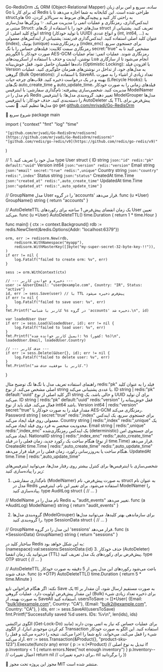 Go-RedisOrm
یک ORM (Object-Relational Mapper) ساده، سریع و امن برای زبان Go که برای کار با Redis طراحی شده است. این کتابخانه به شما اجازه می‌دهد تا با structهای Go به راحتی کار کنید و پیچیدگی‌های مربوط به سریالایز کردن، ایندکس‌گذاری، رمزنگاری و عملیات اتمی را مدیریت می‌کند.
✨ ویژگی‌ها
مدل‌سازی مبتنی بر Struct: مدل‌های خود را با استفاده از تگ‌های struct تعریف کنید.
پشتیبانی از انواع کلید اصلی: از string (با تولید خودکار UUID) و انواع عددی (int, int64, ...) به عنوان کلید اصلی استفاده کنید.
ایندکس‌گذاری قدرتمند: پشتیبانی از ایندکس‌های معمولی (index), یونیک (unique) و رمزنگاری‌شده (index_enc) برای جستجوی سریع.
رمزنگاری سمت کلاینت: فیلدهای حساس را با تگ secret:"true" مشخص کنید تا به صورت خودکار با الگوریتم AES-GCM رمزنگاری شوند.
عملیات اتمی: تمام عملیات نوشتن، آپدیت و حذف با استفاده از اسکریپت‌های Lua انجام می‌شود تا از سازگاری داده‌ها اطمینان حاصل شود.
قفل خوش‌بینانه (Optimistic Locking): با افزودن فیلد Version به مدل‌های خود، از تداخل در نوشتن‌های همزمان جلوگیری کنید.
عملیات گروهی (Bulk Operations): با استفاده از SaveAll، تعداد زیادی از اشیاء را به صورت بهینه و در یک درخواست ذخیره کنید.
قلاب‌های چرخه حیات (Lifecycle Hooks): با تگ‌های auto_create_time و auto_update_time، فیلدهای زمانی را به صورت خودکار مدیریت کنید.
شخصی‌سازی پیشرفته:
نام‌گذاری سفارشی: با اینترفیس ModelNamer نام مدل را در Redis تغییر دهید.
گروه‌بندی مدل‌ها: با اینترفیس ModelGrouper مدل‌ها را دسته‌بندی کنید.
حذف خودکار: با اینترفیس AutoDeleter یک TTL پیش‌فرض برای مدل‌ها تنظیم کنید.
🚀 نصب
go get [github.com/mrjvadi/Go-RedisOrm](https://github.com/mrjvadi/Go-RedisOrm)


📖 شروع سریع
package main

import (
	"context"
	"fmt"
	"log"
	"time"

	"[github.com/mrjvadi/Go-RedisOrm/redisorm](https://github.com/mrjvadi/Go-RedisOrm/redisorm)"
	"[github.com/redis/go-redis/v9](https://github.com/redis/go-redis/v9)"
)

// 1. مدل خود را تعریف کنید
type User struct {
	ID        string    `json:"id" redis:"pk" default:"uuid"`
	Version   int64     `json:"version" redis:"version"`
	Email     string    `json:"email" secret:"true" redis:",unique"`
	Country   string    `json:"country" redis:",index"`
	Status    string    `json:"status"`
	CreatedAt time.Time `json:"created_at" redis:",auto_create_time"`
	UpdatedAt time.Time `json:"updated_at" redis:",auto_update_time"`
}

// GroupName مدل User را در گروه 'accounts' قرار می‌دهد.
func (u *User) GroupName() string {
	return "accounts"
}

// AutoDeleteTTL یک زمان انقضای پیش‌فرض 1 ساعته برای رکوردهای User تعیین می‌کند.
func (u *User) AutoDeleteTTL() time.Duration {
    return 1 * time.Hour
}

func main() {
	ctx := context.Background()
	rdb := redis.NewClient(&redis.Options{Addr: "localhost:6379"})

	orm, err := redisorm.New(rdb,
		redisorm.WithNamespace("myapp"),
		redisorm.WithMasterKey([]byte("my-super-secret-32-byte-key-!!")),
	)
	if err != nil {
		log.Fatalf("failed to create orm: %v", err)
	}

	sess := orm.WithContext(ctx)

	// --- ذخیره و خواندن کاربر ---
	user := &User{Email: "user@example.com", Country: "IR", Status: "active"}
	id, err := sess.Save(user) // با TTL پیش‌فرض ذخیره می‌شود
	if err != nil {
		log.Fatalf("failed to save user: %v", err)
	}
	fmt.Printf("کاربر با شناسه %s در گروه 'accounts' ذخیره شد.\n", id)

	var loadedUser User
	if err := sess.Load(&loadedUser, id); err != nil {
		log.Fatalf("failed to load user: %v", err)
	}
	fmt.Printf("ایمیل کاربر خوانده شده: %s (کشور: %s)\n", loadedUser.Email, loadedUser.Country)

	// --- حذف کاربر ---
	if err := sess.Delete(&User{}, id); err != nil {
		log.Fatalf("failed to delete user: %v", err)
	}
	fmt.Println("کاربر با موفقیت حذف شد.")
}


راهنمای استفاده
تعریف مدل با تگ‌ها
تگ
توضیح
مثال
redis:"pk"
فیلد را به عنوان کلید اصلی مشخص می‌کند. از نوع string یا عددی پشتیبانی می‌کند.
ID string | redis:"pk"
default:"uuid"
اگر کلید اصلی از نوع string و خالی باشد، یک UUID برای آن تولید می‌کند.
ID string | redis:"pk" default:"uuid"
redis:"version"
قفل خوش‌بینانه را فعال می‌کند. فیلد باید از نوع int64 باشد.
Version int64 | redis:"version"
secret:"true"
مقدار فیلد را به صورت خودکار با AES-GCM رمزنگاری می‌کند.
Password string | secret:"true"
redis:",index"
برای جستجوی سریع، یک ایندکس معمولی روی فیلد ایجاد می‌کند.
Country string | redis:",index"
redis:",unique"
یک محدودیت منحصر به فرد روی فیلد ایجاد می‌کند.
Email string | redis:",unique"
redis:",index_enc"
یک ایندکس رمزنگاری‌شده (deterministic) برای جستجوی امن ایجاد می‌کند.
NationalID string | redis:",index_enc"
redis:",auto_create_time"
هنگام ساخت یک رکورد جدید، زمان فعلی را در فیلد (از نوع time.Time) قرار می‌دهد.
CreatedAt time.Time | redis:",auto_create_time"
redis:",auto_update_time"
هنگام ساخت یا به‌روزرسانی رکورد، زمان فعلی را در فیلد قرار می‌دهد.
UpdatedAt time.Time | redis:",auto_update_time"

شخصی‌سازی با اینترفیس‌ها
برای کنترل بیشتر روی رفتار مدل‌ها، می‌توانید اینترفیس‌های زیر را پیاده‌سازی کنید:
1. نام‌گذاری سفارشی (ModelNamer)
به صورت پیش‌فرض، نام struct به عنوان نام مدل در Redis استفاده می‌شود. برای تغییر این نام، اینترفیس ModelNamer را پیاده‌سازی کنید.
type AuditLog struct {
    // ...
}

// ModelName نام مدل را در Redis به "audit_events" تغییر می‌دهد.
func (a *AuditLog) ModelName() string {
    return "audit_events"
}


2. گروه‌بندی مدل‌ها (ModelGrouper)
برای سازماندهی بهتر کلیدها، می‌توانید مدل‌ها را گروه‌بندی کنید.
type SessionData struct {
    // ...
}

// GroupName این مدل را در گروه 'sessions' قرار می‌دهد.
func (s *SessionData) GroupName() string {
    return "sessions"
}


ساختار کلید در Redis به این شکل خواهد بود: {namespace}:val:sessions:SessionData:{id}
3. حذف خودکار (AutoDeleter)
می‌توانید یک زمان انقضا (TTL) پیش‌فرض برای رکوردهای یک مدل تعریف کنید.
type OTP struct {
    // ...
}

// AutoDeleteTTL باعث می‌شود رکوردهای این مدل پس از 5 دقیقه به صورت خودکار حذف شوند.
func (o *OTP) AutoDeleteTTL() time.Duration {
    return 5 * time.Minute
}


نکته: اگر هنگام فراخوانی تابع Save یک ttl به صورت مستقیم ارسال شود، آن مقدار بر این مقدار پیش‌فرض اولویت دارد.
عملیات گروهی (Bulk)
برای ذخیره تعداد زیادی شیء به صورت بهینه، از SaveAll استفاده کنید.
usersToSave := []*User{
    {Email: "bulk1@example.com", Country: "CA"},
    {Email: "bulk2@example.com", Country: "CA"},
}
ids, err := sess.SaveAll(usersToSave)
fmt.Printf("Successfully saved %d users. IDs: %v\n", len(ids), ids)


الگوی تراکنشی (Get-Lock-Do)
برای عملیات حساس که نیاز به اتمی بودن دارند (مانند کم کردن موجودی انبار)، از الگوی Transaction استفاده کنید. این الگو به صورت خودکار شیء را قفل می‌کند، می‌خواند، تابع شما را اجرا می‌کند، نتیجه را ذخیره می‌کند و قفل را آزاد می‌کند.
err := sess.Transaction(&Product{}, "product-sku-123").Execute(func(v any) error {
    p := v.(*Product) // تبدیل به نوع اصلی
    if p.Inventory < 1 {
        return errors.New("not enough inventory")
    }
    p.Inventory-- // اعمال تغییرات
    return nil // برای ذخیره تغییرات، nil را برگردانید
})


📜 مجوز
این پروژه تحت مجوز MIT منتشر شده است.
